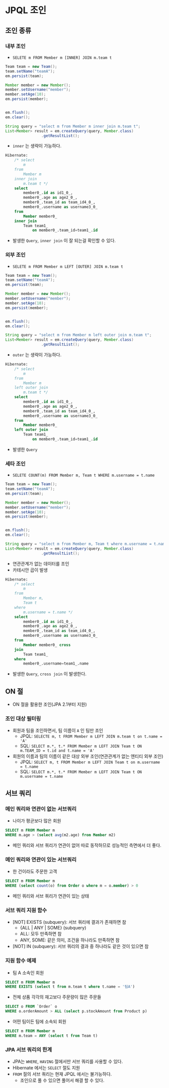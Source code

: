 # JPQL 조인

## 조인 종류

### 내부 조인
- `SELETE m FROM Member m [INNER] JOIN m.team t`
```java
Team team = new Team();
team.setName("teamA");
em.persist(team);

Member member = new Member();
member.setUsername("member");
member.setAge(10);
em.persist(member);


em.flush();
em.clear();

String query = "select m from Member m inner join m.team t";
List<Member> result = em.createQuery(query, Member.class)
                .getResultList();
```
- `inner` 는 생략이 가능하다.
```sql
Hibernate: 
    /* select
        m 
    from
        Member m 
    inner join
        m.team t */ 
    select
        member0_.id as id1_0_,
        member0_.age as age2_0_,
        member0_.team_id as team_id4_0_,
        member0_.username as username3_0_ 
    from
        Member member0_ 
    inner join
        Team team1_ 
            on member0_.team_id=team1_.id
```
- 발생한 `Query`, `inner join` 이 잘 되는걸 확인할 수 있다.

### 외부 조인
- `SELETE m FROM Member m LEFT [OUTER] JOIN m.team t`
```java
Team team = new Team();
team.setName("teamA");
em.persist(team);

Member member = new Member();
member.setUsername("member");
member.setAge(10);
em.persist(member);


em.flush();
em.clear();

String query = "select m from Member m left outer join m.team t";
List<Member> result = em.createQuery(query, Member.class)
                .getResultList();
```
- `outer` 는 생략이 가능하다.
```sql
Hibernate: 
    /* select
        m 
    from
        Member m 
    left outer join
        m.team t */ 
    select
        member0_.id as id1_0_,
        member0_.age as age2_0_,
        member0_.team_id as team_id4_0_,
        member0_.username as username3_0_ 
    from
        Member member0_ 
    left outer join
        Team team1_ 
            on member0_.team_id=team1_.id
```
- 발생한 `Query`

### 세타 조인
- `SELETE COUNT(m) FROM Member m, Team t WHERE m.username = t.name`
```java
Team team = new Team();
team.setName("teamA");
em.persist(team);

Member member = new Member();
member.setUsername("member");
member.setAge(10);
em.persist(member);


em.flush();
em.clear();

String query = "select m from Member m, Team t where m.username = t.name";
List<Member> result = em.createQuery(query, Member.class)
                .getResultList();
```
- 연관관계가 없는 데이터를 조인
- 카테시안 곱이 발생
```sql
Hibernate: 
    /* select
        m 
    from
        Member m,
        Team t 
    where
        m.username = t.name */ 
    select
        member0_.id as id1_0_,
        member0_.age as age2_0_,
        member0_.team_id as team_id4_0_,
        member0_.username as username3_0_ 
    from
        Member member0_ cross 
    join
        Team team1_ 
    where
        member0_.username=team1_.name
```
- 발생한 `Query`, `cross join` 이 발생한다.

## ON 절
- ON 절을 활용한 조인(JPA 2.1부터 지원)

### 조인 대상 필터링
- 회원과 팀을 조인하면서, 팀 이름이 `A` 인 팀만 조인
    - JPQL: `SELECTE m, t FROM Member m LEFT JOIN m.team t on t.name = 'A'`
    - SQL: `SELECT m.*, t.* FROM Member m LEFT JOIN Team t ON m.TEAM_ID = t.id and t.name = 'A'`
- 회원의 이름과 팀의 이름이 같은 대상 외부 조인(연관관계가 없는 엔티티 외부 조인)
    - JPQL: `SELECT m, t FROM Member m LEFT JOIN Team t on m.username = t.name`
    - SQL: `SELECT m.*, t.* FROM Member m LEFT JOIN Team t ON m.username = t.name`

## 서브 쿼리

### 메인 쿼리와 연관이 없는 서브쿼리
- 나이가 평균보다 많은 회원
```sql
SELECT m FROM Member m
WHERE m.age > (select avg(m2.age) from Member m2)
```
- 메인 쿼리와 서브 쿼리가 연관이 없어 따로 동작하므로 성능적인 측면에서 더 좋다.

### 메인 쿼리와 연관이 있는 서브쿼리
- 한 건이라도 주문한 고객
```sql
SELECT m FROM Member m
WHERE (select count(o) from Order o where m = o.member) > 0
```
- 메인 쿼리와 서브 쿼리가 연관이 있는 상태

### 서브 쿼리 지원 함수
- [NOT] EXISTS (subquery): 서브 쿼리에 결과가 존재하면 참
    - {ALL | ANY | SOME} (subquery)
    - ALL: 모두 만족하면 참
    - ANY, SOME: 같은 의미, 조건을 하나라도 만족하면 참
- [NOT] IN (subquery): 서브 쿼리의 결과 중 하나라도 같은 것이 있으면 참 

### 지원 함수 예제
- 팀 A 소속인 회원
```sql
SELECT m FROM Member m
WHERE EXISTS (select t from m.team t where t.name = '팀A')
```

- 전체 상품 각각의 재고보다 주문량이 많은 주문들
```sql
SELECT o FROM `Order` o
WHERE o.orderAmount > ALL (select p.stockAmount from Product p)
```

- 어떤 팀이든 팀에 소속되 회원
```sql
SELECT m FROM Member m
WHERE m.team = ANY (select t from Team t)
```

### JPA 서브 쿼리의 한계
- JPA는 `WHERE`, `HAVING` 절에서만 서브 쿼리를 사용할 수 있다.
- Hibernate 에서는 `SELECT` 절도 지원
- `FROM` 절의 서브 쿼리는 현재 JPQL 에서는 불가능하다.
    - 조인으로 풀 수 있으면 풀어서 해결 할 수 있다.